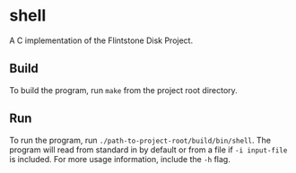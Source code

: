 # shell

A C implementation of the Flintstone Disk Project.

## Build

To build the program, run `make` from the project root directory.

## Run

To run the program, run `./path-to-project-root/build/bin/shell`. The program will read from standard in by default or from a file if `-i input-file` is included. For more usage information, include the `-h` flag.
